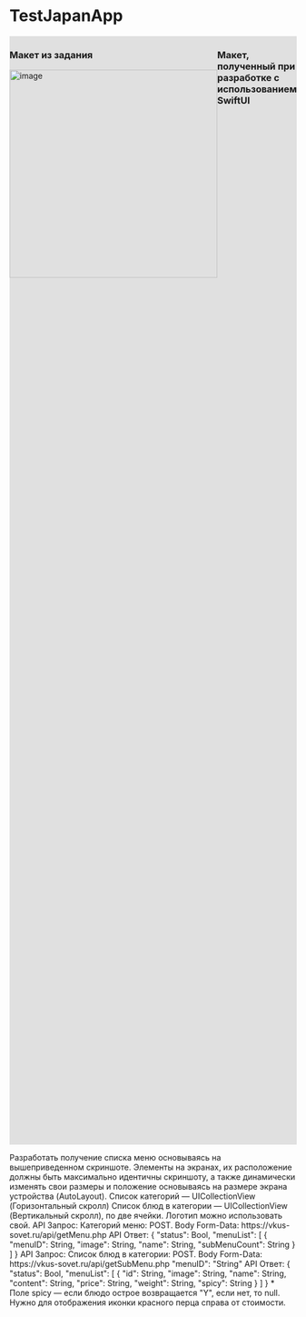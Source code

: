 # TestJapanApp
<!DOCTYPE html>
<html>
<head>
    <title></title>
    <style>
        .container {
            width: 100%;
            height: 50%;
            display: flex;
        }
        .left-half, .right-half {
            flex: 1;
            background-color: #e0e0e0;
        }
    </style>
</head>
<body>
    <div class="container">
        <div class="left-half">
            <h3>Макет из задания</h3>
            <img width="366" alt="image" src="https://github.com/A4RE/TestJapanApp/assets/64658088/0fd02271-78cb-45ea-af74-78a2c32e6a45">
        </div>
        <div class="right-half">
            <h3>Макет, полученный при разработке с использованием SwiftUI</h3>
            <imgwidth="366" alt="image" src="https://github.com/A4RE/TestJapanApp/assets/64658088/4044d1fb-02fc-49ef-93ea-b2252bc699b8">
        </div>
    </div>
    <div>
       <p>Разработать получение списка меню основываясь на вышеприведенном скриншоте. Элементы на экранах, их расположение должны быть максимально идентичны скриншоту, а также динамически изменять свои размеры и положение основываясь на размере экрана устройства (AutoLayout).
Список категорий — UICollectionView (Горизонтальный скролл)
Список блюд в категории — UICollectionView (Вертикальный скролл), по две ячейки.
Логотип можно использовать свой.
API Запрос:
Категорий меню:
POST. Body Form-Data: https://vkus-sovet.ru/api/getMenu.php
API Ответ:
{
"status": Bool,
"menuList": [
{
"menuID": String, "image": String,
"name": String, "subMenuCount": String
} ]
}
API Запрос:
Список блюд в категории:
POST. Body Form-Data: https://vkus-sovet.ru/api/getSubMenu.php
"menuID": "String" API Ответ:
{
"status": Bool,
"menuList": [
{
"id": String, "image": String, "name": String, "content": String, "price": String, "weight": String, "spicy": String
} ]
}
* Поле spicy — если блюдо острое возвращается "Y", если нет, то null. Нужно для отображения иконки красного перца справа от стоимости.</p>
    </div>
</body>
</html>

